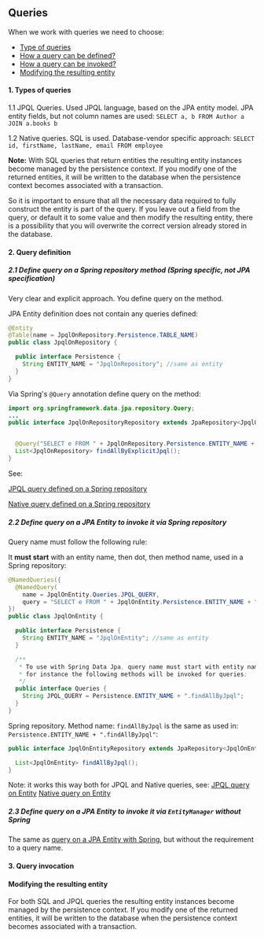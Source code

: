 ## Queries

When we work with queries we need to choose:

- [Type of queries](#1-types-of-queries)
- [How a query can be defined?](#2-query-definition)
- [How a query can be invoked?](#3-query-invocation)
- [Modifying the resulting entity](#modifying-the-resulting-entity)

#### 1. Types of queries

1.1 JPQL Queries. Used JPQL language, based on the JPA entity model. JPA entity fields, but not column names are used:
`SELECT a, b FROM Author a JOIN a.books b`

1.2 Native queries. SQL is used. Database-vendor specific approach:
```SELECT id, firstName, lastName, email FROM employee```

**Note:** With SQL queries that return entities the resulting entity instances become managed by the persistence context.
If you modify one of the returned entities, 
it will be written to the database when the persistence context becomes associated with a transaction.

So it is important to ensure that all the necessary data required to fully construct the entity is part of the query. 
If you leave out a field from the query, or default it to some value and then modify the resulting entity, 
there is a possibility that you will overwrite the correct version already stored in the database.

#### 2. Query definition

##### 2.1 Define query on a Spring repository method (Spring specific, not JPA specification)

Very clear and explicit approach. You define query on the method.

JPA Entity definition does not contain any queries defined:
```java
@Entity
@Table(name = JpqlOnRepository.Persistence.TABLE_NAME)
public class JpqlOnRepository {

  public interface Persistence {
    String ENTITY_NAME = "JpqlOnRepository"; //same as entity
  }
}
```
Via Spring's `@Query` annotation define query on the method: 
```java
import org.springframework.data.jpa.repository.Query;
...
public interface JpqlOnRepositoryRepository extends JpaRepository<JpqlOnRepository, Long> {


  @Query("SELECT e FROM " + JpqlOnRepository.Persistence.ENTITY_NAME + " e")
  List<JpqlOnRepository> findAllByExplicitJpql();
}
```

See: 

[JPQL query defined on a Spring repository](spring_jpa/jpql_on_repository/src/main/java/com/savdev/datasource/repositories/JpqlOnRepositoryRepository.java)

[Native query defined on a Spring repository](spring_jpa/native_on_repository/src/main/java/com/savdev/datasource/repositories/NativeOnRepositoryRepository.java)

##### 2.2 Define query on a JPA Entity to invoke it via Spring repository

Query name must follow the following rule:

It **must start** with an entity name, then dot, then method name, used in a Spring repository:

```java
@NamedQueries({
  @NamedQuery(
    name = JpqlOnEntity.Queries.JPQL_QUERY,
    query = "SELECT e FROM " + JpqlOnEntity.Persistence.ENTITY_NAME + " e")
})
public class JpqlOnEntity {

  public interface Persistence {
    String ENTITY_NAME = "JpqlOnEntity"; //same as entity
  }

  /**
   * To use with Spring Data Jpa, query name must start with entity name, then dot, then method name,
   * for instance the following methods will be invoked for queries:
   */
  public interface Queries {
    String JPQL_QUERY = Persistence.ENTITY_NAME + ".findAllByJpql";
  }
}
```
Spring repository. Method name: `findAllByJpql` is the same as used in: `Persistence.ENTITY_NAME + ".findAllByJpql"`:
```java
public interface JpqlOnEntityRepository extends JpaRepository<JpqlOnEntity, Long> {

  List<JpqlOnEntity> findAllByJpql();
}
```

Note: it works this way both for JPQL and Native queries, see:
[JPQL query on Entity](spring_jpa/jpql_on_entity/src/main/java/com/savdev/datasource/entities/JpqlOnEntity.java)
[Native query on Entity](spring_jpa/native_on_entity/src/main/java/com/savdev/datasource/entities/NativeOnEntity.java)

##### 2.3 Define query on a JPA Entity to invoke it via `EntityManager` without Spring

The same as [query on a JPA Entity with Spring](#23-define-query-on-a-jpa-entity-to-invoke-it-via-entitymanager-without-spring),
but without the requirement to a query name.

#### 3. Query invocation

#### Modifying the resulting entity

For both SQL and JPQL queries the resulting entity instances become managed by the persistence context.
If you modify one of the returned entities, 
it will be written to the database when the persistence context becomes associated with a transaction.